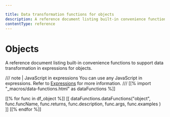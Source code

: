 ```yaml
---

title: Data transformation functions for objects
description: A reference document listing built-in convenience functions to support data transformation in expressions for objects.
contentType: reference
---
```


# Objects

A reference document listing built-in convenience functions to support data transformation in expressions for objects.

/// note | JavaScript in expressions
You can use any JavaScript in expressions. Refer to [Expressions](/code/expressions.md) for more information.
///
[[% import "_macros/data-functions.html" as dataFunctions %]]

[[% for func in df_object %]]
[[ dataFunctions.dataFunctions("object", func.funcName, func.returns, func.description, func.args, func.examples ) ]]
[[% endfor %]]
